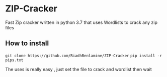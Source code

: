 # ZIP-Cracker
Fast Zip cracker written in python 3.7 that uses Wordlists to crack any zip files 

## How to install 
` git clone https://github.com/RiadhBenlamine/ZIP-Cracker `
` pip install -r pips.txt `


The uses is really easy , just set the file to crack and wordlist then wait

